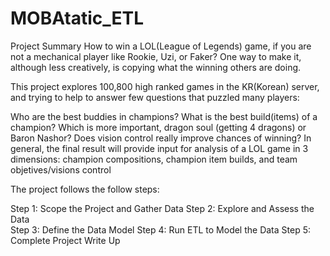 # MOBAtatic_ETL
Project Summary
How to win a LOL(League of Legends) game, if you are not a mechanical player like Rookie, Uzi, or Faker? One way to make it, although less creatively, is copying what the winning others are doing.

This project explores 100,800 high ranked games in the KR(Korean) server, and trying to help to answer few questions that puzzled many players:

Who are the best buddies in champions?
What is the best build(items) of a champion?
Which is more important, dragon soul (getting 4 dragons) or Baron Nashor?
Does vision control really improve chances of winning?
In general, the final result will provide input for analysis of a LOL game in 3 dimensions: champion compositions, champion item builds, and team objetives/visions control

The project follows the follow steps:

Step 1: Scope the Project and Gather Data
Step 2: Explore and Assess the Data <br>
Step 3: Define the Data Model
Step 4: Run ETL to Model the Data
Step 5: Complete Project Write Up
